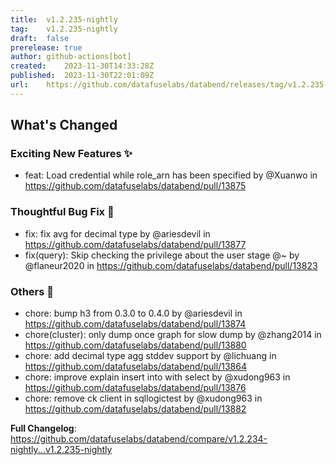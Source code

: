 ```yaml
---
title:	v1.2.235-nightly
tag:	v1.2.235-nightly
draft:	false
prerelease:	true
author:	github-actions[bot]
created:	2023-11-30T14:33:28Z
published:	2023-11-30T22:01:09Z
url:	https://github.com/datafuselabs/databend/releases/tag/v1.2.235-nightly
---
```

<!-- Release notes generated using configuration in .github/release.yml at main -->

## What's Changed
### Exciting New Features ✨
* feat: Load credential while role_arn has been specified by @Xuanwo in https://github.com/datafuselabs/databend/pull/13875
### Thoughtful Bug Fix 🔧
* fix: fix avg for decimal type by @ariesdevil in https://github.com/datafuselabs/databend/pull/13877
* fix(query): Skip checking the privilege about the user stage @~ by @flaneur2020 in https://github.com/datafuselabs/databend/pull/13823
### Others 📒
* chore: bump h3 from 0.3.0 to 0.4.0 by @ariesdevil in https://github.com/datafuselabs/databend/pull/13874
* chore(cluster): only dump once graph for slow dump by @zhang2014 in https://github.com/datafuselabs/databend/pull/13880
* chore: add decimal type agg stddev support by @lichuang in https://github.com/datafuselabs/databend/pull/13864
* chore: improve explain insert into with select by @xudong963 in https://github.com/datafuselabs/databend/pull/13876
* chore: remove ck client in sqllogictest by @xudong963 in https://github.com/datafuselabs/databend/pull/13882


**Full Changelog**: https://github.com/datafuselabs/databend/compare/v1.2.234-nightly...v1.2.235-nightly
